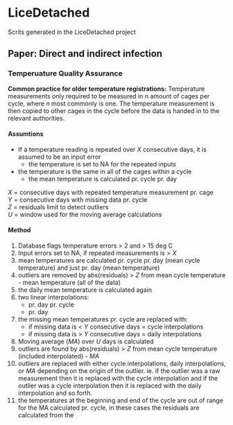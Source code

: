 # LiceDetached

Scrits generated in the LiceDetached project


## Paper: Direct and indirect infection


### Temperuature Quality Assurance

**Common practice for older temperature registrations:**
Temperature measurements only required to be measured in *n* amount of cages per cycle, where *n* most commonly is one.
The temperature measurement is then copied to other cages in the cycle before the data is handed in to the relevant authorities.


#### Assumtions

- If a temperature reading is repeated over *X* consecutive days, it is assumed to be an input error
  - the temperature is set to NA for the repeated inputs 
- the temperature is the same in all of the cages within a cycle
  - the mean temperature is calculated pr. cycle pr. day

*X* = consecutive days with repeated temperature measurement pr. cage  
*Y* = consecutive days with missing data pr. cycle  
*Z* = residuals limit to detect outliers  
*U* = window used for the moving average calculations 


#### Method

1. Database flags temperature errors > 2 and > 15 deg C
2. Input errors set to NA, if repeated measurements is > *X*
3. mean temperatures are calculated pr. cycle pr. day (mean cycle temperature) and just pr. day (mean temperature)
4. outliers are removed by abs(residuals) > *Z* from mean cycle temperature - mean temperature (all of the data)
5. the daily mean temperature is calculated again
6. two linear interpolations:
    - pr. day pr. cycle
    - pr. day
7. the missing mean temperatures pr. cycle are replaced with:
    - if missing data is < *Y* consecutive days = cycle interpolations
    - if missing data is > *Y* consecutive days = daily interpolations
8. Moving average (*MA*) over *U* days is calculated
9. outliers are found by abs(residuals) > *Z* from mean cycle temperature (included interpolated) - *MA*
10. outliers are replaced with either cycle interpolations, daily interpolations, or *MA* depending on the origin of the outlier. ie. if the outlier was a raw measurement then it is replaced with the cycle interpolation and if the outlier was a cycle interpolation then it is replaced with the daily interpolation and so forth.
11. the temperatures at the beginning and end of the cycle are out of range for the MA calculated pr. cycle, in these cases the residuals are calculated from the
